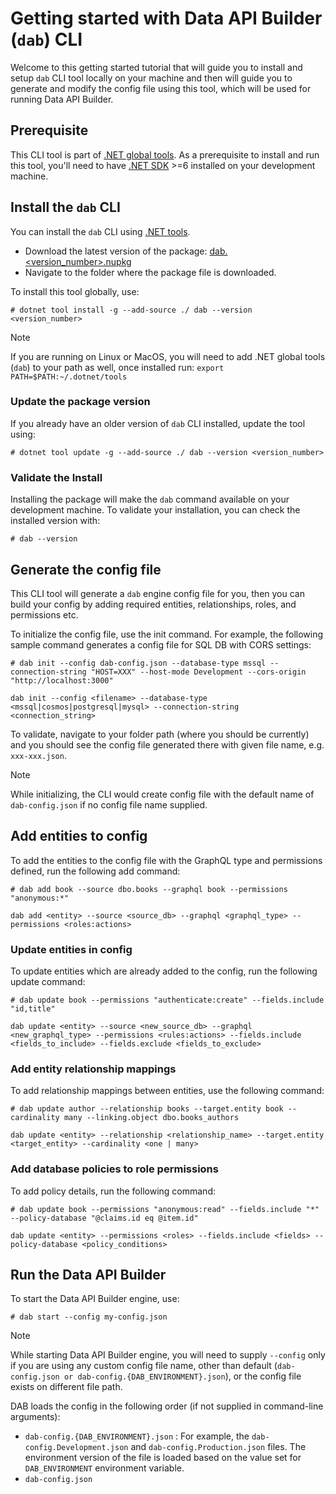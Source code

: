 # Getting started with Data API Builder (`dab`) CLI

Welcome to this getting started tutorial that will guide you to install and setup `dab` CLI tool locally on your machine and then will guide you to generate and modify the config file using this tool, which will be used for running Data API Builder.

## Prerequisite

This CLI tool is part of [.NET global tools](https://www.nuget.org/packages?packagetype=dotnettool). As a prerequisite to install and run this tool, you'll need to have [.NET SDK](https://dotnet.microsoft.com/en-us/download) >=6 installed on your development machine.

## Install the `dab` CLI

You can install the `dab` CLI using [.NET tools](https://docs.microsoft.com/en-us/dotnet/core/tools/global-tools).

- Download the latest version of the package: [dab.<version_number>.nupkg](https://msdata.visualstudio.com/CosmosDB/_artifacts/feed/DataApiBuilder)
- Navigate to the folder where the package file is downloaded.

To install this tool globally, use:

```dotnetcli
# dotnet tool install -g --add-source ./ dab --version <version_number>
```

> [!NOTE]
> If you are running on Linux or MacOS, you will need to add .NET global tools (`dab`) to your path as well, once installed run:
> `export PATH=$PATH:~/.dotnet/tools`

### Update the package version

If you already have an older version of `dab` CLI installed, update the tool using:

```dotnetcli
# dotnet tool update -g --add-source ./ dab --version <version_number>
```

### Validate the Install

Installing the package will make the `dab` command available on your development machine. To validate your installation, you can check the installed version with:

```dotnetcli
# dab --version
```

## Generate the config file

This CLI tool will generate a `dab` engine config file for you, then you can build your config by adding required entities, relationships, roles, and permissions etc.

To initialize the config file, use the init command. For example, the following sample command
generates a config file for SQL DB with CORS settings:

```dotnetcli
# dab init --config dab-config.json --database-type mssql --connection-string "HOST=XXX" --host-mode Development --cors-origin "http://localhost:3000"

dab init --config <filename> --database-type <mssql|cosmos|postgresql|mysql> --connection-string <connection_string>
```

To validate, navigate to your folder path (where you should be currently) and you should see the config file generated there with given file name, e.g. `xxx-xxx.json`.

> [!NOTE]
> While initializing, the CLI would create config file with the default name of `dab-config.json` if no config file name supplied.

## Add entities to config

To add the entities to the config file with the GraphQL type and permissions defined, run the following add command:
```dotnetcli
# dab add book --source dbo.books --graphql book --permissions "anonymous:*"

dab add <entity> --source <source_db> --graphql <graphql_type> --permissions <roles:actions>
```



### Update entities in config

To update entities which are already added to the config, run the following update command:

```dotnetcli
# dab update book --permissions "authenticate:create" --fields.include "id,title"

dab update <entity> --source <new_source_db> --graphql <new_graphql_type> --permissions <rules:actions> --fields.include <fields_to_include> --fields.exclude <fields_to_exclude>
```

### Add entity relationship mappings

To add relationship mappings between entities, use the following command:

```dotnetcli
# dab update author --relationship books --target.entity book --cardinality many --linking.object dbo.books_authors

dab update <entity> --relationship <relationship_name> --target.entity <target_entity> --cardinality <one | many>
```

### Add database policies to role permissions

To add policy details, run the following command:

```dotnetcli
# dab update book --permissions "anonymous:read" --fields.include "*" --policy-database "@claims.id eq @item.id"

dab update <entity> --permissions <roles> --fields.include <fields> --policy-database <policy_conditions>
```

## Run the Data API Builder

To start the Data API Builder engine, use:

```dotnetcli
# dab start --config my-config.json
```

> [!NOTE]
> While starting Data API Builder engine, you will need to supply `--config` only if you are using any custom config file name, other than default (`dab-config.json or dab-config.{DAB_ENVIRONMENT}.json`), or the config file exists on different file path.
>
> DAB loads the config in the following order (if not supplied in command-line arguments):
> - `dab-config.{DAB_ENVIRONMENT}.json` : For example, the `dab-config.Development.json` and `dab-config.Production.json` files. The environment version of the file is loaded based on the value set for `DAB_ENVIRONMENT` environment variable.
> - `dab-config.json`
